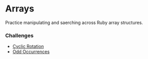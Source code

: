 # Arrays

Practice manipulating and saerching across Ruby array structures.

### Challenges
* [Cyclic Rotation](cyclic-rotation.rb)
* [Odd Occurrences](odd-occurrences.rb)
